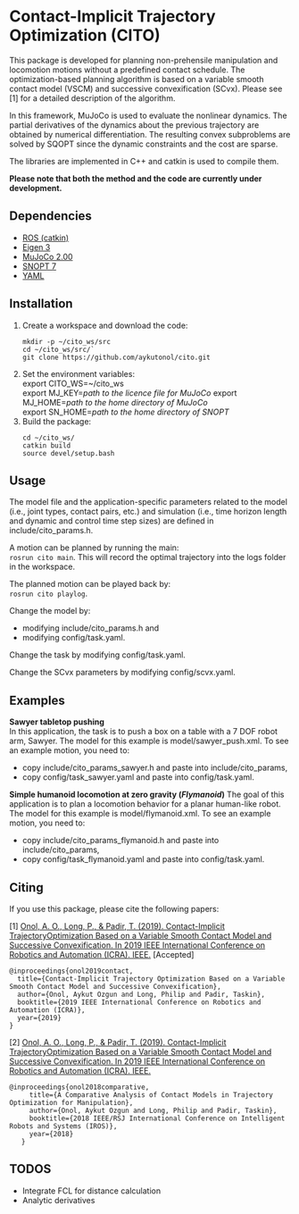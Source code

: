 # Contact-Implicit Trajectory Optimization (CITO)

This package is developed for planning non-prehensile manipulation and locomotion
motions without a predefined contact schedule. The optimization-based planning algorithm 
is based on a variable smooth contact model (VSCM) and successive convexification (SCvx). 
Please see [1] for a detailed description of the algorithm.

In this framework, MuJoCo is used to evaluate the nonlinear dynamics. The partial derivatives
of the dynamics about the previous trajectory are obtained by numerical differentiation.
The resulting convex subproblems are solved by SQOPT since the dynamic constraints and
the cost are sparse.

The libraries are implemented in C++ and catkin is used to compile them.

**Please note that both the method and the code are currently under development.**

## Dependencies
- [ROS (catkin)](http://wiki.ros.org/catkin)
- [Eigen 3](https://eigen.tuxfamily.org/dox/GettingStarted.html)
- [MuJoCo 2.00](http://www.mujoco.org/)
- [SNOPT 7](https://ccom.ucsd.edu/~optimizers/solvers/snopt/)
- [YAML](yaml-cpp)

## Installation
1. Create a workspace and download the code:  
    ```
    mkdir -p ~/cito_ws/src
    cd ~/cito_ws/src/`
    git clone https://github.com/aykutonol/cito.git
    ```  
2. Set the environment variables:  
    export CITO_WS=~/cito_ws  
    export MJ_KEY=*path to the licence file for MuJoCo*
    export MJ_HOME=*path to the home directory of MuJoCo*  
    export SN_HOME=*path to the home directory of SNOPT*  
3. Build the package:
    ```
    cd ~/cito_ws/
    catkin build
    source devel/setup.bash
    ```

## Usage
The model file and the application-specific parameters related to the model (i.e., joint types,
contact pairs, etc.) and simulation (i.e., time horizon length and dynamic and control time step
sizes) are  defined in include/cito_params.h.

A motion can be planned by running the main:  
`rosrun cito main`.
This will record the optimal trajectory into the logs folder in the workspace.

The planned motion can be played back by:  
`rosrun cito playlog`.

Change the model by:
- modifying include/cito_params.h and
- modifying config/task.yaml.

Change the task by modifying config/task.yaml.

Change the SCvx parameters by modifying config/scvx.yaml.


## Examples
**Sawyer tabletop pushing**  
In this application, the task is to push a box on a table with a 7 DOF robot arm, Sawyer.
The model for this example is model/sawyer_push.xml. To see an example motion, you need to:
- copy include/cito_params_sawyer.h and paste into include/cito_params,
- copy config/task_sawyer.yaml and paste into config/task.yaml.

**Simple humanoid locomotion at zero gravity (_Flymanoid_)**
The goal of this application is to plan a locomotion behavior for a planar human-like robot.
The model for this example is model/flymanoid.xml. To see an example motion, you need to:  
- copy include/cito_params_flymanoid.h and paste into include/cito_params,
- copy config/task_flymanoid.yaml and paste into config/task.yaml.



## Citing
If you use this package, please cite the following papers:

[1] [Onol, A. O., Long, P., & Padir, T. (2019). Contact-Implicit TrajectoryOptimization
Based on a Variable Smooth Contact Model and Successive Convexification.
In 2019 IEEE International Conference on Robotics and Automation (ICRA). IEEE.](https://arxiv.org/abs/1810.10462
) [Accepted]
```
@inproceedings{onol2019contact,
  title={Contact-Implicit Trajectory Optimization Based on a Variable Smooth Contact Model and Successive Convexification},
  author={Onol, Aykut Ozgun and Long, Philip and Padir, Taskin},
  booktitle={2019 IEEE International Conference on Robotics and Automation (ICRA)},
  year={2019}
}
```
[2] [Onol, A. O., Long, P., & Padir, T. (2019). Contact-Implicit TrajectoryOptimization
    Based on a Variable Smooth Contact Model and Successive Convexification.
    In 2019 IEEE International Conference on Robotics and Automation (ICRA). IEEE.](https://arxiv.org/abs/1806.01425)
```
@inproceedings{onol2018comparative,
     title={A Comparative Analysis of Contact Models in Trajectory Optimization for Manipulation},
     author={Onol, Aykut Ozgun and Long, Philip and Padir, Taskin},
     booktitle={2018 IEEE/RSJ International Conference on Intelligent Robots and Systems (IROS)},
     year={2018}
   }
```

## TODOS
- Integrate FCL for distance calculation
- Analytic derivatives
